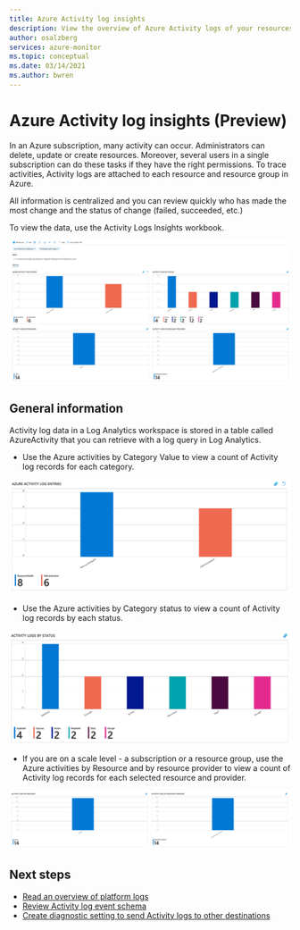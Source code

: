 ```yaml
---
title: Azure Activity log insights 
description: View the overview of Azure Activity logs of your resources
author: osalzberg
services: azure-monitor
ms.topic: conceptual
ms.date: 03/14/2021
ms.author: bwren
---
```


# Azure Activity log insights (Preview)

In an Azure subscription, many activity can occur. Administrators can delete, update or create resources. Moreover, several users in a single subscription can do these tasks if they have the right permissions. To trace activities, Activity logs are attached to each resource and resource group in Azure. 

 All information is centralized and you can review quickly who has made the most change and the status of change (failed, succeeded, etc.)

 To view the data, use the Activity Logs Insights workbook.

![Azure Activity Logs insights general](media/activity-log/activity-logs-insights-main.png)

## General information
Activity log data in a Log Analytics workspace is stored in a table called AzureActivity that you can retrieve with a log query in Log Analytics. 
* Use the Azure activities by Category Value to view a count of Activity log records for each category.
 
![Azure Activity Logs dashboard](media/activity-log/activity-logs-insights-categoryvalue.png)

* Use the Azure activities by Category status to view a count of Activity log records by each status.

![Azure Activity Logs dashboard](media/activity-log/activity-logs-insights-status.png)

* If you are on a scale level - a subscription or a resource group, use the Azure activities by Resource and by resource provider to view a count of Activity log records for each selected resource and provider.

![Azure Activity Logs dashboard](media/activity-log/activity-logs-insights-resource.png)

## Next steps
* [Read an overview of platform logs](./platform-logs-overview.md)
* [Review Activity log event schema](activity-log-schema.md)
* [Create diagnostic setting to send Activity logs to other destinations](./diagnostic-settings.md)